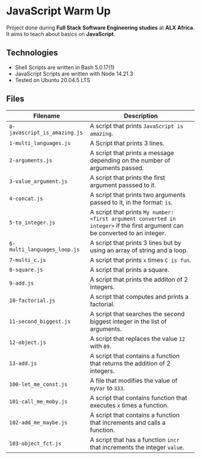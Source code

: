# JavaScript Warm Up
Project done during **Full Stack Software Engineering studies** at **ALX Africa**. It aims to teach about basics on **JavaScript**.

## Technologies
* Shell Scripts are written in Bash 5.0.17(1)
* JavaScript Scripts are written with Node 14.21.3
* Tested on Ubuntu 20.04.5 LTS

## Files
| Filename | Description |
| -------- | ----------- |
| `0-javascript_is_amazing.js` | A script that prints `JavaScript is amazing`.|
| `1-multi_languages.js` | A Script that prints 3 lines.|
| `2-arguments.js` | A script that prints a message depending on the number of arguments passed.|
| `3-value_argument.js` | A script that prints the first argument passsed to it.|
| `4-concat.js` | A script that prints two arguments passed to it, in the format: `is`.|
| `5-to_integer.js` | A script that prints `My number: <first argument converted in integer>` if the first argument can be converted to an integer.|
| `6-multi_languages_loop.js` | A script that prints 3 lines but by using an array of string and a loop.|
| `7-multi_c.js` | A script that prints `x` times `C is fun`.|
| `8-square.js` | A script that prints a square.|
| `9-add.js` | A script that prints the additon of 2 integers.|
| `10-factorial.js` | A script that computes and prints a factorial.|
| `11-second_biggest.js` | A script that searches the second biggest integer in the list of arguments.|
| `12-object.js` | A script that replaces the value `12` with `89`.|
| `13-add.js` | A script that contains a function that returns the addition of 2 integers.|
| `100-let_me_const.js` | A file that modifies the value of `myVar` to `333`.|
| `101-call_me_moby.js` | A script that contains function that executes `x` times a function.|
| `102-add_me_maybe.js` | A script that contains a function that increments and calls a function.|
| `103-object_fct.js` | A script that has a function `incr` that increments the integer `value`.|
